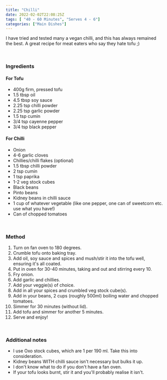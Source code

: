 ```yaml
---
title: "Chilli"
date: 2022-02-02T22:08:25Z
tags: [ "40 - 60 Minutes", "Serves 4 - 6"]
categories: ["Main Dishes"]
---
```

I have tried and tested many a vegan chilli, and this has always remained the best. A great recipe for meat eaters who say they hate tofu ;)
&nbsp;

&nbsp;
### Ingredients
#### For Tofu
* 400g firm, pressed tofu
* 1.5 tbsp oil
* 4.5 tbsp soy sauce
* 2.25 tsp chilli powder
* 2.25 tsp garlic powder
* 1.5 tsp cumin
* 3/4 tsp cayenne pepper
* 3/4 tsp black pepper
#### For Chilli
* Onion
* 4-6 garlic cloves
* Chillies/chilli flakes (optional)
* 1.5 tbsp chilli powder
* 2 tsp cumin
* 1 tsp paprika
* 1-2 veg stock cubes
* Black beans
* Pinto beans
* Kidney beans in chilli sauce
* 1 cup of whatever vegetable (like one pepper, one can of sweetcorn etc. use what you have!)
* Can of chopped tomatoes
&nbsp;

&nbsp;
### Method
1. Turn on fan oven to 180 degrees.
2. Crumble tofu onto baking tray.
3. Add oil, soy sauce and spices and mush/stir it into the tofu well, ensuring it's all coated.
4. Put in oven for 30-40 minutes, taking and out and stirring every 10.
5. Fry onion.
6. Add garlic and chillies.
7. Add your veggie(s) of choice.
7. Add in all your spices and crumbled veg stock cube(s).
8. Add in your beans, 2 cups (roughly 500ml) boiling water and chopped tomatoes.
9. Simmer for 30 minutes (without lid).
10. Add tofu and simmer for another 5 minutes.
11. Serve and enjoy!
&nbsp;

&nbsp;
### Additional notes
* I use Oxo stock cubes, which are 1 per 190 ml. Take this into consideration.
* Kidney beans WITH chilli sauce isn't necessary but bulks it up.
* I don't know what to do if you don't have a fan oven.
* If your tofu looks burnt, stir it and you'll probably realise it isn't.

